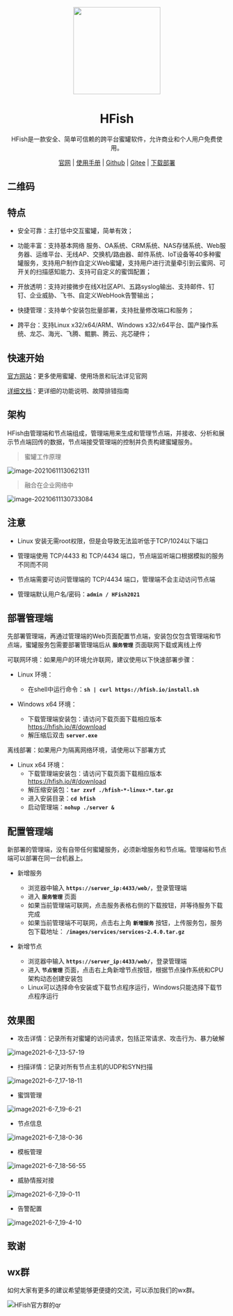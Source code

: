<p align="center">
  <a href="https://hfish.io/" target="_blank">
    <img width="200" src="images/logo.png">
  </a>
</p>


<h1 align="center">HFish </h1>
<p align="center">HFish是一款安全、简单可信赖的跨平台蜜罐软件，允许商业和个人用户免费使用。</p>

<p  align="center">
<a href="https://hfish.io/" target="_bank">官网</a>
<span>|</span>
<a href="https://hfish.io/#/?id=hfish%e8%ae%be%e8%ae%a1%e7%90%86%e5%bf%b5" target="_bank">使用手册</a>
<span>|</span>
<a href="https://github.com/hacklcx/HFish" target="_bank">Github</a>
<span>|</span>
<a href="https://gitee.com/lauix/HFish" target="_bank">Gitee</a>
<span>|</span>
<a href="https://hfish.io/docs/#/download" target="_bank">下载部署</a>
</p>

## 二维码

## 特点

+ 安全可靠：主打低中交互蜜罐，简单有效；

+ 功能丰富：支持基本网络 服务、OA系统、CRM系统、NAS存储系统、Web服务器、运维平台、无线AP、交换机/路由器、邮件系统、IoT设备等40多种蜜罐服务，支持用户制作自定义Web蜜罐，支持用户进行流量牵引到云蜜网、可开关的扫描感知能力、支持可自定义的蜜饵配置；

+ 开放透明：支持对接微步在线X社区API、五路syslog输出、支持邮件、钉钉、企业威胁、飞书、自定义WebHook告警输出；
+ 快捷管理：支持单个安装包批量部署，支持批量修改端口和服务；

+ 跨平台：支持Linux x32/x64/ARM、Windows x32/x64平台、国产操作系统、龙芯、海光、飞腾、鲲鹏、腾云、兆芯硬件；



## 快速开始

[官方网站](https://hfish.io/)：更多使用蜜罐、使用场景和玩法详见官网

[详细文档](https://hfish.io/docs/#/)：更详细的功能说明、故障排错指南



## 架构

HFish由管理端和节点端组成，管理端用来生成和管理节点端，并接收、分析和展示节点端回传的数据，节点端接受管理端的控制并负责构建蜜罐服务。

> 蜜罐工作原理

![image-20210611130621311](images/20210616174908.png)





> 融合在企业网络中

![image-20210611130733084](images/20210616174930.png)

## 注意

+ Linux 安装无需root权限，但是会导致无法监听低于TCP/1024以下端口

+ 管理端使用 TCP/4433 和 TCP/4434 端口，节点端监听端口根据模拟的服务不同而不同

+ 节点端需要可访问管理端的 TCP/4434 端口，管理端不会主动访问节点端

+ 管理端默认用户名/密码：**`admin / HFish2021`**



## 部署管理端

先部署管理端，再通过管理端的Web页面配置节点端，安装包仅包含管理端和节点端，蜜罐服务包需要部署管理端后从 **`服务管理`** 页面联网下载或离线上传



可联网环境：如果用户的环境允许联网，建议使用以下快速部署步骤：

+ Linux 环境：
  + 在shell中运行命令：**`sh | curl https://hfish.io/install.sh`**

+ Windows x64 环境：
  + 下载管理端安装包：请访问下载页面下载相应版本 https://hfish.io/#/download
  + 解压缩后双击 **`server.exe`**

离线部署：如果用户为隔离网络环境，请使用以下部署方式

+ Linux x64 环境：
  + 下载管理端安装包：请访问下载页面下载相应版本 https://hfish.io/#/download
  + 解压缩安装包：**`tar zxvf ./hfish-*-linux-*.tar.gz`**
  + 进入安装目录：**`cd hfish`**
  + 启动管理端：**`nohup ./server &`**



## 配置管理端

新部署的管理端，没有自带任何蜜罐服务，必须新增服务和节点端。管理端和节点端可以部署在同一台机器上。



+ 新增服务
  + 浏览器中输入 **`https://server_ip:4433/web/`**，登录管理端
  + 进入 **`服务管理`** 页面
  + 如果当前管理端可联网，点击服务表格右侧的下载按钮，并等待服务下载完成
  + 如果当前管理端不可联网，点击右上角 **`新增服务`** 按钮，上传服务包，服务包下载地址： **`/images/services/services-2.4.0.tar.gz`**



+ 新增节点
  + 浏览器中输入 **`https://server_ip:4433/web/`**，登录管理端
  + 进入 **`节点管理`** 页面，点击右上角新增节点按钮，根据节点操作系统和CPU架构动态创建安装包
  + Linux可以选择命令安装或下载节点程序运行，Windows只能选择下载节点程序运行



## 效果图

+ 攻击详情：记录所有对蜜罐的访问请求，包括正常请求、攻击行为、暴力破解

![image2021-6-7_13-57-19](images/20210611114902.png)



+ 扫描详情：记录对所有节点主机的UDP和SYN扫描

![image2021-6-7_17-18-11](images/20210611114934.png)

+ 蜜饵管理

![image2021-6-7_19-6-21](images/20210611115053.png)

+ 节点信息

![image2021-6-7_18-0-36](images/20210611115118.png)

+ 模板管理

![image2021-6-7_18-56-55](images/20210611115140.png)



+ 威胁情报对接

![image2021-6-7_19-0-11](images/20210611115158.png)

+ 告警配置

![image2021-6-7_19-4-10](images/20210611115224.png)

## 致谢

## wx群

如何大家有更多的建议希望能够更便捷的交流，可以添加我们的wx群。



![HFish官方群的qr](images/20210611115258.png)
